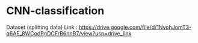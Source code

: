 # CNN-classification
Dataset (splitting data)
Link : https://drive.google.com/file/d/1NvohJomT3-q6AE_8WCodPgDCFrB6nnB7/view?usp=drive_link 
